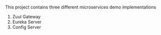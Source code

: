 This project contains three different microservices demo implementations
1. Zuul Gateway
2. Eureka Server
3. Config Server
